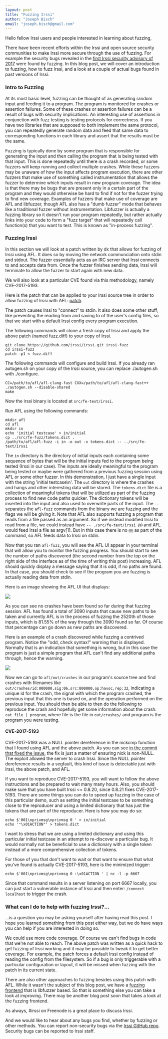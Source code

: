 ```yaml
---
layout: post
title: "Fuzzing Irssi"
author: "Joseph Bisch"
email: "joseph.bisch@gmail.com"
---
```


Hello fellow Irssi users and people interested in learning about fuzzing,

There have been recent efforts within the Irssi and open source security
communities to make Irssi more secure through the use of fuzzing. For example
the security bugs revealed in the [first Irssi security advisory of
2017](https://irssi.org/security/irssi_sa_2017_01.txt) were found by fuzzing. In
this blog post, we will cover an introduction to fuzzing, how to fuzz Irssi, and
a look at a couple of actual bugs found in past versions of Irssi.

### Intro to Fuzzing

At its most basic level, fuzzing can be thought of as generating random input
and feeding it to a program. The program is monitored for crashes or assertion
failures. Some of these crashes or assertion failures can be a result of bugs
with security implications. An interesting use of assertions in conjunction with
fuzz testing is testing protocols for correctness. If you have two libraries
that are supposed to both implement the same protocol, you can repeatedly
generate random data and feed that same data to corresponding functions in each
library and assert that the results must be the same.

Fuzzing is typically done by some program that is responsible for generating the
input and then calling the program that is being tested with that input. This is
done repeatedly until there is a crash recorded, or some fuzzers will keep
running and collect multiple crashes. While these fuzzers may be unaware of how
the input affects program execution, there are other fuzzers that make use of
something called instrumentation that allows the fuzzer to determine which
inputs result in new program coverage. The idea is that there may be bugs that
are present only in a certain part of the program and they would otherwise be
hard to find if not for the fuzzer trying to find new coverage. Examples of
fuzzers that make use of coverage are AFL and libfuzzer, though AFL also has a
"dumb fuzzer" mode that behaves like a traditional fuzzer without
instrumentation. Libfuzzer is actually a fuzzing library so it doesn't run your
program repeatedly, but rather actually links into your code to form a "fuzz
target" that will repeatedly call function(s) that you want to test. This is
known as "in-process fuzzing".

### Fuzzing Irssi

In this section we will look at a patch written by dx that allows for fuzzing of
Irssi using AFL. It does so by moving the network communciation onto stdin and
stdout. The fuzzer essentially acts as an IRC server that Irssi connects to and
accepts data from. Once the fuzzer finishes sending data, Irssi will terminate
to allow the fuzzer to start again with new data.

We will also look at a particular CVE found via this methodology, namely CVE-2017-5193.

Here is the patch that can be applied to your Irssi source tree in order to
allow fuzzing of Irssi with AFL:
[patch](https://github.com/irssi/irssi/blob/master/fuzz-support/fuzz.diff).

The patch causes Irssi to "connect" to stdin. It also does some other stuff,
like preventing the reading from and saving to of the user's config files, so
that we start with a default Irssi config every program execution.

The following commands will clone a fresh copy of Irssi and apply the above
patch (named fuzz.diff) to your copy of Irssi.

```
git clone https://github.com/irssi/irssi.git irssi-fuzz
cd irssi-fuzz
patch -p1 < fuzz.diff
```

The following commands will configure and build Irssi. If you already ran
autogen.sh on your copy of the Irssi source, you can replace ./autogen.sh with
./configure.

```
CC=/path/to/afl/afl-clang-fast CXX=/path/to/afl/afl-clang-fast++ ./autogen.sh --disable-shared
make
```

Now the irssi binary is located at `src/fe-text/irssi`.

Run AFL using the following commands:

```
mkdir afl
cd afl
mkdir in
echo 'initial testcase' > in/initial
cp ../src/fe-fuzz/tokens.dict .
/path/to/afl/afl-fuzz -i in -o out -x tokens.dict -- ../src/fe-text/irssi
```

The `in` directory is the directory of initial inputs each containing some
sequence of bytes that will be the initial inputs fed to the program being
tested (Irssi in our case). The inputs are ideally meaningful to the program
being tested or maybe were gathered from a previous fuzzing session using AFL or
some other fuzzer. In this demonstration, I just have a single input with the
string 'initial testcase\n'. The `out` directory is where the crashes and hangs
and other interesting data will be stored. The `tokens.dict` file is a
collection of meaningful tokens that will be utilized as part of the fuzzing
process to find new code paths quicker. The dictionary tokens will be inserted
into the input and also used to overwrite parts of the input. The `--` separates
the `afl-fuzz` commands from the binary we are fuzzing and the flags we will be
giving it. Note that AFL also supports fuzzing a program that reads from a file
passed as an argument. So if we instead modified Irssi to read from a file, we
could instead have `-- ./src/fe-text/irssi @@` and AFL would feed Irssi a file
as argv[1]. But in this case there is no `@@` as part of the command, so AFL
feeds data to Irssi on stdin.

Now that you ran `afl-fuzz`, you will see the AFL UI appear in your terminal
that will allow you to monitor the fuzzing progress. You should start to see the
number of paths discovered (the second number from the top on the right side of
the interface as of the time of writing this post) increasing. AFL should
quickly display a message saying that it is odd, if no paths are found. In that
case, you should check to see if the program you are fuzzing is actually reading
data from stdin.

Here is an image showing the AFL UI that displays:

<img src="/images/afl_nocrash.png" />

As you can see no crashes have been found so far during that fuzzing session.
AFL has found a total of 3090 inputs that cause new paths to be taken and
currently AFL is in the process of fuzzing the 2520th of those inputs, which is
81.55% of the way through the 3090 found so far. Of course that percentage can
go down as new paths are discovered.

Here is an example of a crash discovered while fuzzing a contrived program.
Notice the "odd, check syntax!" warning that is displayed. Normally that is an
indication that something is wrong, but in this case the program is just a
simple program that AFL can't find any additional paths through, hence the
warning.

<img src="/images/afl_crash.png" />

Now we can go to `afl/out/crashes` in our program's source tree and find crashes
with filenames like `out/crashes/id:000000,sig:06,src:000000,op:havoc,rep:32`,
indicating a unique id for the crash, the signal with which the program crashed,
the previous input that this one is based on, and the operation performed on the
previous input. You should then be able to then do the following to reproduce
the crash and hopefully get some information about the crash: `cat file |
program`, where file is the file in `out/crashes/` and program is the program
you were testing.

#### CVE-2017-5193

CVE-2017-5193 was a NULL pointer dereference in the nickcmp function that I
found using AFL and the above patch. As you can see [in the commit that fixed
the
issue](https://github.com/irssi/irssi/commit/c3cca5ecf3bd86da5056b8d706a300422e59594b),
the fix is just a matter of ensuring nick is non-NULL. The exploit allowed the
server to crash Irssi. Since the NULL pointer dereference results in a segfault,
this kind of issue is detectable just with Irssi, the above patch, and AFL.

If you want to reproduce CVE-2017-5193, you will want to follow the above
instructions and be prepared to wait many many hours. Also, you should make sure
that you have built Irssi <= 0.8.20, since 0.8.21 fixes CVE-2017-5193. There are
some things you can do to speed up fuzzing in the case of this particular demo,
such as setting the initial testcase to be something close to the reproducer and
using a limited dictionary that has just the tokens that are part of the
reproducer. Here is how you may do so:

```
echo $'001\nprivmsg\nprivmsg 0 ' > in/initial
echo '"\x01ACTION"' > tokens.dict
```

I want to stress that we are using a limited dictionary and using this
particular initial testcase in an attempt to re-discover a particular bug. It
would normally not be beneficial to use a dictionary with a single token instead
of a more comprehensive collection of tokens.

For those of you that don't want to wait or that want to ensure that what you've
found is actually CVE-2017-5193, here is the minimized trigger:

```
echo $'001\nprivmsg\nprivmsg 0 :\x01ACTION ' | nc -l -p 6667
```

Since that command results in a server listening on port 6667 locally, you can
just start a vulnerable instance of Irssi and then enter: `/connect localhost`
to trigger the crash.

### What can I do to help with fuzzing Irssi?...

...is a question you may be asking yourself after having read this post. I hope
you learned something from this post either way, but we do have ways you can
help if you are interested in doing so.

We could use more code coverage. Of course we can't find bugs in code that we're
not able to reach. The above patch was written as a quick hack to get fuzzing of
Irssi working and it may be possible to tweak it to get better coverage. For
example, the patch forces a default Irssi config instead of reading the config
from the filesystem. So if a bug is only triggerable with a particular
configuration or layout, it will be missed when fuzzing with the patch in its
current state.

There are also other approaches to fuzzing besides using this patch with AFL.
While it wasn't the subject of this blog post, we have a [fuzzing
frontend](https://github.com/irssi/irssi/tree/master/src/fe-fuzz) that is
libfuzzer based. So that is something else you can take a look at improving.
There may be another blog post soon that takes a look at the fuzzing frontend.

As always, #irssi on Freenode is a great place to discuss Irssi.

And we would like to hear about any bugs you find, whether by fuzzing or other
methods. You can report non-security bugs via the [Irssi GitHub
repo](https://github.com/irssi/irssi). Security bugs can be reported to Irssi
staff.
